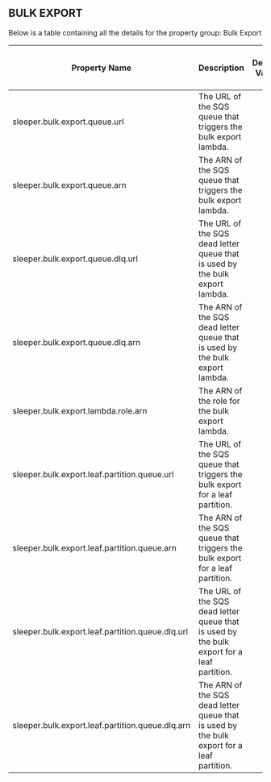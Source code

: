 ## BULK EXPORT

Below is a table containing all the details for the property group: Bulk Export

| Property Name                                    | Description                                                                                | Default Value | Run CdkDeploy When Changed |
|--------------------------------------------------|--------------------------------------------------------------------------------------------|---------------|----------------------------|
| sleeper.bulk.export.queue.url                    | The URL of the SQS queue that triggers the bulk export lambda.                             |               | true                       |
| sleeper.bulk.export.queue.arn                    | The ARN of the SQS queue that triggers the bulk export lambda.                             |               | true                       |
| sleeper.bulk.export.queue.dlq.url                | The URL of the SQS dead letter queue that is used by the bulk export lambda.               |               | true                       |
| sleeper.bulk.export.queue.dlq.arn                | The ARN of the SQS dead letter queue that is used by the bulk export lambda.               |               | true                       |
| sleeper.bulk.export.lambda.role.arn              | The ARN of the role for the bulk export lambda.                                            |               | true                       |
| sleeper.bulk.export.leaf.partition.queue.url     | The URL of the SQS queue that triggers the bulk export for a leaf partition.               |               | true                       |
| sleeper.bulk.export.leaf.partition.queue.arn     | The ARN of the SQS queue that triggers the bulk export for a leaf partition.               |               | true                       |
| sleeper.bulk.export.leaf.partition.queue.dlq.url | The URL of the SQS dead letter queue that is used by the bulk export for a leaf partition. |               | true                       |
| sleeper.bulk.export.leaf.partition.queue.dlq.arn | The ARN of the SQS dead letter queue that is used by the bulk export for a leaf partition. |               | true                       |
